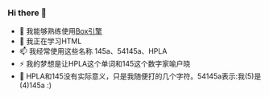 ### Hi there 👋

- 🔭 我能够熟练使用[Box引擎](https://dao3.fun/)
- 🌱 我正在学习HTML
- 📫 我经常使用这些名称 145a、54145a、HPLA
- ⚡ 我的梦想是让HPLA这个单词和145这个数字家喻户晓
- 💬 HPLA和145没有实际意义，只是我随便打的几个字符。54145a表示:我(5)是(4)145a :)

<!--
**54145a/54145a** is a ✨ _special_ ✨ repository because its `README.md` (this file) appears on your GitHub profile.

Here are some ideas to get you started:

- 🔭 I’m currently working on ...
- 🌱 I’m currently learning ...
- 👯 I’m looking to collaborate on ...
- 🤔 I’m looking for help with ...
- 💬 Ask me about ...
- 📫 How to reach me: ...
- 😄 Pronouns: ...
- ⚡ Fun fact: ...
-->
